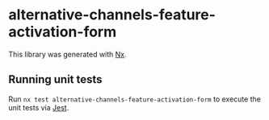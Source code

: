 # alternative-channels-feature-activation-form

This library was generated with [Nx](https://nx.dev).

## Running unit tests

Run `nx test alternative-channels-feature-activation-form` to execute the unit tests via [Jest](https://jestjs.io).
